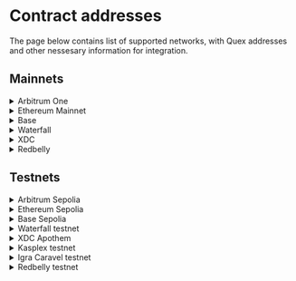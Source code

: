 # Contract addresses

The page below contains list of supported networks, with Quex addresses and other nessesary information for integration.

## Mainnets

<details>
  <summary>Arbitrum One</summary>

| Parameter               | Value                                        |
|-------------------------|----------------------------------------------|
| **Quex Core**           | `0x97076a3c0A414E779f7BEC2Bd196D4FdaADFDB96` |
| **Request Oracle Pool** | `0xE83bB2038F098E7aD40DC03298F4337609E6b0d5` |
| **TD Pubkey**           | `0x91b85e68863b4a58fbb9510a1dd5f0d34aa1e44de1d1eb61d9257df6276bc3da347c4b14599f2428698465a1a9fa104e959dca2183717b75e8700bc760f46f6d`                                         |

</details>

<details>
  <summary>Ethereum Mainnet</summary>

| Parameter               | Value                                        |
|-------------------------|----------------------------------------------|
| **Quex Core**           | `0x97076a3c0A414E779f7BEC2Bd196D4FdaADFDB96` |
| **Request Oracle Pool** | `0xE83bB2038F098E7aD40DC03298F4337609E6b0d5` |
| **TD Pubkey**           | `0x91b85e68863b4a58fbb9510a1dd5f0d34aa1e44de1d1eb61d9257df6276bc3da347c4b14599f2428698465a1a9fa104e959dca2183717b75e8700bc760f46f6d` |

</details>

<details>
  <summary>Base</summary>

| Parameter               | Value                                        |
|-------------------------|----------------------------------------------|
| **Quex Core**           | `0x97076a3c0A414E779f7BEC2Bd196D4FdaADFDB96` |
| **Request Oracle Pool** | `0xE83bB2038F098E7aD40DC03298F4337609E6b0d5` |
| **TD Pubkey**           | `0x91b85e68863b4a58fbb9510a1dd5f0d34aa1e44de1d1eb61d9257df6276bc3da347c4b14599f2428698465a1a9fa104e959dca2183717b75e8700bc760f46f6d` |

</details>

<details>
  <summary>Waterfall</summary>

| Parameter               | Value                                        |
|-------------------------|----------------------------------------------|
| **Quex Core**           | `0xdF9Ceab830E261E938F1fcD7D12fe90fcace4f6b` |
| **Request Oracle Pool** | `0x8138dffa6210cd3DD7907cc3E62bf3c95E2654C9` |
| **TD Pubkey**           | `0x91b85e68863b4a58fbb9510a1dd5f0d34aa1e44de1d1eb61d9257df6276bc3da347c4b14599f2428698465a1a9fa104e959dca2183717b75e8700bc760f46f6d` |

Chainlink-style adapters for push-based price feeds:

| Address                                               | Pair      |
|-------------------------------------------------------|-----------|
| `0x27c3971Faf6F9aAc383Ad6DBA32ecB424C052Aab`          | WATER/USD |
|  `0x73fF5727D35C50DB4eA4D5Da1e1f5d17a6A2d680` | BTC/USD   |
| `0x4271040Ed906a7D15bec845BCEdcF9f37f74255b` | ETH/USD   |
| `0x302f5E7D1266d9139E7ee013C16d3EAF154F4284` | USDT/USD  |
| `0x82A910F684aFdd6C6bc46fBfA9B02AA79a0ca9C8` | USDC/USD  |
| `0x34A1A3A2BEa53F4A6fab1E5c357c6ED2F246b79E` | POL/USD   |

</details>

<details>
  <summary>XDC</summary>

| Parameter               | Value                                        |
|-------------------------|----------------------------------------------|
| **Quex Core**           | `0x97076a3c0A414E779f7BEC2Bd196D4FdaADFDB96` |
| **Request Oracle Pool** | `0xE83bB2038F098E7aD40DC03298F4337609E6b0d5` |
| **TD Pubkey**           | `0x91b85e68863b4a58fbb9510a1dd5f0d34aa1e44de1d1eb61d9257df6276bc3da347c4b14599f2428698465a1a9fa104e959dca2183717b75e8700bc760f46f6d`                                         |

</details>

<details>
  <summary>Redbelly</summary>

| Parameter               | Value                                        |
|-------------------------|----------------------------------------------|
| **Quex Core**           | `0x5db309414907b144Ba4d00dF9f0D90CE0A022645` |
| **Request Oracle Pool** | `0x84FB8E2b756015CDbc51A66351B07560c3Dd07Ab` |
| **TD Pubkey**           | `0x91b85e68863b4a58fbb9510a1dd5f0d34aa1e44de1d1eb61d9257df6276bc3da347c4b14599f2428698465a1a9fa104e959dca2183717b75e8700bc760f46f6d`                                         |

Chainlink-style adapters for push-based price feeds:

| Address                                               | Pair      |
|-------------------------------------------------------|-----------|
| `0x1686eB41D4D14f04BE26DdA482ed7dCAd8Fc0F78`          | RBNT/USD |
| `0xC120BA2F49375c28Bb32b7D94cf8373D4bF84BFC` | USDT/USD  |
| `0x14fc410E5b7bFa85593f12b32ad1c3f836EEfD70` | USDC/USD  |
| `0xd98bfb86E9Fa03AC8a78897f1F85a6eDaDDc0683` | WETH/USD   |
| `0x19DEfEF98bbCf36E530D102Af5D0E6B971480163` | WRBNT/USD   |
|  `0x9a8de9f649321279975Be3a42F3E141124C081D0` | WBTC/USD   |
| `0x4cf383F6cc7cEe5ebAA246268bDe28787E791aa1` | LQDX/USD   |

</details>

## Testnets

<details>
  <summary>Arbitrum Sepolia</summary>

| Parameter               | Value                                        |
|-------------------------|----------------------------------------------|
| **Quex Core**           | `0x97076a3c0A414E779f7BEC2Bd196D4FdaADFDB96` |
| **Request Oracle Pool** | `0xE83bB2038F098E7aD40DC03298F4337609E6b0d5` |
| **TD Pubkey**           | `0x4af5d1d8db254edb79ead159a57d4c0102209a123f3eb27a74f9b5221edf4ae38dfddf5005c5f35cd35e4726d7044de1152ecd4393ab507f1fa4ad60132b0d67`                                         |

</details>

<details>
  <summary>Ethereum Sepolia</summary>

| Parameter               | Value                                        |
|-------------------------|----------------------------------------------|
| **Quex Core**           | `0x97076a3c0A414E779f7BEC2Bd196D4FdaADFDB96` |
| **Request Oracle Pool** | `0xE83bB2038F098E7aD40DC03298F4337609E6b0d5` |
| **TD Pubkey**           | `0x4af5d1d8db254edb79ead159a57d4c0102209a123f3eb27a74f9b5221edf4ae38dfddf5005c5f35cd35e4726d7044de1152ecd4393ab507f1fa4ad60132b0d67` |

</details>

<details>
  <summary>Base Sepolia</summary>

| Parameter               | Value                                        |
|-------------------------|----------------------------------------------|
| **Quex Core**           | `0x97076a3c0A414E779f7BEC2Bd196D4FdaADFDB96` |
| **Request Oracle Pool** | `0xE83bB2038F098E7aD40DC03298F4337609E6b0d5` |
| **TD Pubkey**           | `0x4af5d1d8db254edb79ead159a57d4c0102209a123f3eb27a74f9b5221edf4ae38dfddf5005c5f35cd35e4726d7044de1152ecd4393ab507f1fa4ad60132b0d67` |

</details>

<details>
  <summary>Waterfall testnet</summary>

| Parameter               | Value                                        |
|-------------------------|----------------------------------------------|
| **Quex Core**           | `0x8D91C19077891feF9Fe3415d8407156a8547cb70` |
| **Request Oracle Pool** | `0x7C428E3d48Fc393de3206D37f46f5BFEd8042F34` |
| **TD Pubkey**           | `0x4af5d1d8db254edb79ead159a57d4c0102209a123f3eb27a74f9b5221edf4ae38dfddf5005c5f35cd35e4726d7044de1152ecd4393ab507f1fa4ad60132b0d67` |

Chainlink-style adapters for push-based price feeds:

| Address                                               | Pair      |
|-------------------------------------------------------|-----------|
| `0xe9f52820A10794BFD5274350803772e1a8cCe165`          | WATER/USD |
|  `0xe33c2E76AC12509fEE2a9D148CAf93fd709d7902` | BTC/USD   |
| `0x455d1E968057Aa328586Fb6685C8c0092dB0b8e1` | ETH/USD   |
| `0xB464624B2Cca44D4e8AF896f03Ff1Fc66197255D` | USDT/USD  |
| `0x7c1f2b5adE0ee7B03f5329E665Df01Fe1045b64e` | USDC/USD  |
| `0x493022F2696D8579a2593C43feE0DAC9008d1c67` | POL/USD   |

</details>

<details>
  <summary>XDC Apothem</summary>

| Parameter               | Value                                        |
|-------------------------|----------------------------------------------|
| **Quex Core**           | `0x97076a3c0A414E779f7BEC2Bd196D4FdaADFDB96` |
| **Request Oracle Pool** | `0xE83bB2038F098E7aD40DC03298F4337609E6b0d5` |
| **TD Pubkey**           | `0x4af5d1d8db254edb79ead159a57d4c0102209a123f3eb27a74f9b5221edf4ae38dfddf5005c5f35cd35e4726d7044de1152ecd4393ab507f1fa4ad60132b0d67`                                         |

</details>

<details>
  <summary>Kasplex testnet</summary>

| Parameter               | Value                                        |
|-------------------------|----------------------------------------------|
| **Quex Core**           | `0x48f15775Bc2d83BA18485FE19D4BC6a7ad90293c` |
| **Request Oracle Pool** | `0xE6b65c64c5Db1027b5DFC403A98B6b294c68C318` |
| **TD Pubkey**           | `0x4af5d1d8db254edb79ead159a57d4c0102209a123f3eb27a74f9b5221edf4ae38dfddf5005c5f35cd35e4726d7044de1152ecd4393ab507f1fa4ad60132b0d67` |

Chainlink-style adapters for push-based price feeds:

| Address                                               | Pair      |
|-------------------------------------------------------|-----------|
| `0xb6200878F27cA875870468169f2FD0Ea2E150Fe0`          | KAS/USD |
|  `0x0215906dF3F2A2bF161e55AF26643EBAbD99cD50` | BTC/USD   |
| `0xd8c631881d5d1C8134a773dCe69BC2280Da9983E` | ETH/USD   |
| `0xC741aEc2cbc48A7396641C2131e0c1cB4bA61683` | USDT/USD  |
| `0xafEDE0D21f84f42FBb691430e0a238B34fc37597` | USDC/USD  |
| `0x18976d69e7F1F7a740Fe1485ebB19C8dfe8DC84c` | DAI/USD   |

</details>

<details>
  <summary>Igra Caravel testnet</summary>

| Parameter               | Value                                        |
|-------------------------|----------------------------------------------|
| **Quex Core**           | `0x4d14714Ec77d7300011873fD4c828cbbc6c4d9EB` |
| **Request Oracle Pool** | `0x1784774296677263EA4Be000464Ee7b944059DdA` |
| **TD Pubkey**           | `0x4af5d1d8db254edb79ead159a57d4c0102209a123f3eb27a74f9b5221edf4ae38dfddf5005c5f35cd35e4726d7044de1152ecd4393ab507f1fa4ad60132b0d67` |

Chainlink-style adapters for push-based price feeds:

| Address                                               | Pair      |
|-------------------------------------------------------|-----------|
| `0x1DB0AAD6b7a7061b89DA98e8195737658d895D11`          | KAS/USD |
|  `0xC6EDcB67b99D7ddf700a69A29C8a57F6648Ad9Eb` | BTC/USD   |
| `0xc96638083F34200D951319E8306B9319D36d4a87` | ETH/USD   |
| `0x95D2464d093F95593FcAd951A45BCA98d85bD6FA` | USDT/USD  |
| `0x82B6aCB6fd4591dE11080F6129b08cA0A9d476c3` | USDC/USD  |
| `0x209f4a6Ef6C410aB824938553C55Be9E473F38BF` | DAI/USD   |

</details>

<details>
  <summary>Redbelly testnet</summary>

| Parameter               | Value                                        |
|-------------------------|----------------------------------------------|
| **Quex Core**           | `0xb786eb839c6b3Abdb7348732E106Cb40ae740d9a` |
| **Request Oracle Pool** | `0xF28556eD4be4935fc8c1AfF9cc5071b1B162bc67` |
| **TD Pubkey**           | `0x4af5d1d8db254edb79ead159a57d4c0102209a123f3eb27a74f9b5221edf4ae38dfddf5005c5f35cd35e4726d7044de1152ecd4393ab507f1fa4ad60132b0d67` |

Chainlink-style adapters for push-based price feeds:

| Address                                               | Pair      |
|-------------------------------------------------------|-----------|
| `0xd65FBE82E5B05856404ccf8f660eF0f5a9298BCc`          | RBNT/USD |
|  `0xE0e30bff11dB3d945ba2Cc3A5A7EA45753943F3d` | USDT/USD   |
| `0x867B1139D10032309708aA1e5a1f3606F0936ae8` | USDC/USD   |
| `0x237573E5cCB36Bb28C2787613868034E79e56218` | WETH/USD  |
| `0xC0f2B85B2e4a3ed3BD0f179549B345Be4b146FE3` | WRBNT/USD  |
| `0x4ae86EAd242ca798e86D0A9afc3F7889eba1BC60` | WBTC/USD   |
| `0x51d5f1cce3523541A0766fa064EC3837385aE656` | LQDX/USD   |

</details>